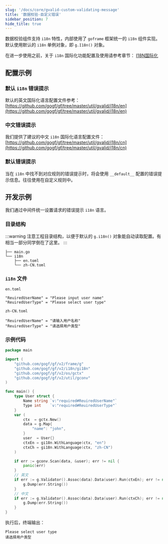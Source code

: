 ```yaml
---
slug: '/docs/core/gvalid-custom-validating-message'
title: '数据校验-自定义错误'
sidebar_position: 7
hide_title: true
---
```


数据校验组件支持 `i18n` 特性，内部使用了 `goframe` 框架统一的 `i18n` 组件实现。默认使用默认的 `i18n` 单例对象，即 `g.I18n()` 对象。

在进一步使用之前，关于 `i18n` 国际化功能配置及使用请参考章节： [I18N国际化](../I18N国际化/I18N国际化.md)

## 配置示例

### 默认 `i18n` 错误提示

默认的英文国际化语言配置文件参考： [https://github.com/gogf/gf/tree/master/util/gvalid/i18n/en](https://github.com/gogf/gf/tree/master/util/gvalid/i18n/en)

### 中文错误提示

我们提供了建议的中文 `i18n` 国际化语言配置文件： [https://github.com/gogf/gf/tree/master/util/gvalid/i18n/cn](https://github.com/gogf/gf/tree/master/util/gvalid/i18n/cn)

### 默认错误提示

当在 `i18n` 中找不到对应规则的错误提示时，将会使用 `__default__` 配置的错误提示信息。往往使用在自定义规则中。

## 开发示例

我们通过中间件统一设置请求的错误提示 `i18n` 语言。

### 目录结构
:::warning
注意工程目录结构，以便于默认的 `g.i18n()` 对象能自动读取配置。有相当一部分同学倒在了这里。
:::
```
├── main.go
└── i18n
    ├── en.toml
    └── zh-CN.toml
```

### `i18n` 文件

`en.toml`

```
"ReuiredUserName" = "Please input user name"
"ReuiredUserType" = "Please select user type"
```

`zh-CN.toml`

```
"ReuiredUserName" = "请输入用户名称"
"ReuiredUserType" = "请选择用户类型"
```

### 示例代码

```go
package main

import (
    "github.com/gogf/gf/v2/frame/g"
    "github.com/gogf/gf/v2/i18n/gi18n"
    "github.com/gogf/gf/v2/os/gctx"
    "github.com/gogf/gf/v2/util/gconv"
)

func main() {
    type User struct {
        Name string `v:"required#ReuiredUserName"`
        Type int    `v:"required#ReuiredUserType"`
    }
    var (
        ctx  = gctx.New()
        data = g.Map{
            "name": "john",
        }
        user  = User{}
        ctxEn = gi18n.WithLanguage(ctx, "en")
        ctxCh = gi18n.WithLanguage(ctx, "zh-CN")
    )

    if err := gconv.Scan(data, &user); err != nil {
        panic(err)
    }
    // 英文
    if err := g.Validator().Assoc(data).Data(user).Run(ctxEn); err != nil {
        g.Dump(err.String())
    }
    // 中文
    if err := g.Validator().Assoc(data).Data(user).Run(ctxCh); err != nil {
        g.Dump(err.String())
    }
}
```

执行后，终端输出：

```
Please select user type
请选择用户类型
```